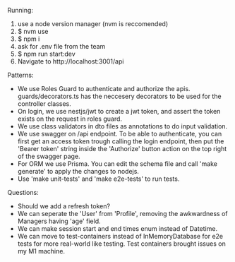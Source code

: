 Running:

1) use a node version manager (nvm is reccomended)
2) $ nvm use
3) $ npm i
4) ask for .env file from the team
5) $ npm run start:dev
6) Navigate to http://localhost:3001/api

Patterns:

- We use Roles Guard to authenticate and authorize the apis. guards/decorators.ts has the neccesery decorators to be used for the controller classes.
- On login, we use nestjs/jwt to create a jwt token, and assert the token exists on the request in roles guard.
- We use class validators in dto files as annotations to do input validation.
- We use swagger on /api endpoint. To be able to authenticate, you can first get an access token trough calling the login endpoint, then put the 'Bearer token' string inside the 'Authorize' button action on the top right of the swagger page.
- For ORM we use Prisma. You can edit the schema file and call 'make generate' to apply the changes to nodejs.
- Use 'make unit-tests' and 'make e2e-tests' to run tests.

Questions:
- Should we add a refresh token?
- We can seperate the 'User' from 'Profile', removing the awkwardness of Managers having 'age' field.
- We can make session start and end times enum instead of Datetime.
- We can move to test-containers instead of InMemoryDatabase for e2e tests for more real-world like testing. Test containers brought issues on my M1 machine.
